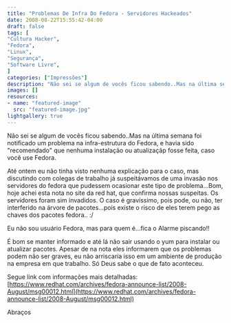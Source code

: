 ```yaml
---
title: "Problemas De Infra Do Fedora - Servidores Hackeados"
date: 2008-08-22T15:55:42-04:00
draft: false
tags: [
"Cultura Hacker",
"Fedora",
"Linux",
"Segurança",
"Software Livre",
]
categories: ["Impressões"]
description: "Não sei se algum de vocês ficou sabendo..Mas na última semana foi notificado um problema na infra-estrutura do Fedora, e havia sido recomendado que nenhuma instalação ou atualizaçãp fosse feita, caso você use Fedora."
images: []
resources:
- name: "featured-image"
  src: "featured-image.jpg"
lightgallery: true
---
```

Não sei se algum de vocês ficou sabendo..Mas na última semana foi notificado um problema na infra-estrutura do Fedora, e havia sido "recomendado" que nenhuma instalação ou atualizaçãp fosse feita, caso você use Fedora.

<!--more-->

Até ontem eu não tinha visto nenhuma explicação para o caso, mas discutindo com colegas de trabalho já suspeitávamos de uma invasão nos servidores do fedora que pudessem ocasionar este tipo de problema...Bom, hoje achei esta nota no site da red hat, que confirma nossas suspeitas. Os servidores foram sim invadidos. O caso é gravíssimo, pois pode, ou não, ter interferido na árvore de pacotes...pois existe o risco de eles terem pego as chaves dos pacotes fedora.. :/

Eu não sou usuário Fedora, mas para quem  é...fica o Alarme piscando!!

É bom se manter informado e até lá não sair usando o yum para instalar ou atualizar pacotes. Apesar de na nota eles informarem que os problemas podem não ser graves, eu não arriscaria isso em um ambiente de produção na empresa em que trabalho. Só Deus sabe o que de fato aconteceu.

Segue link com informações mais detalhadas: [https://www.redhat.com/archives/fedora-announce-list/2008-August/msg00012.html](https://www.redhat.com/archives/fedora-announce-list/2008-August/msg00012.html)

Abraços
